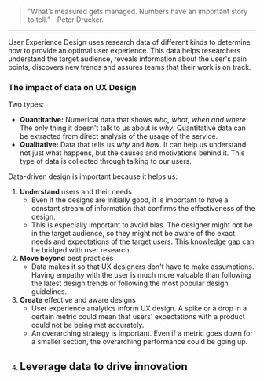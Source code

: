 > "What’s measured gets managed. Numbers have an important story to tell.” \- Peter Drucker.
---

User Experience Design uses research data of different kinds to determine how to provide an optimal user experience. This data helps researchers understand the target audience, reveals information about the user's pain points, discovers new trends and assures teams that their work is on track.

### The impact of data on UX Design
 Two types:
 - **Quantitative:** Numerical data that shows _who, what, when and where_. The only thing it doesn't talk to us about is _why_. Quantitative data can be extracted from direct analysis of the usage of the service.
 - **Qualitative:** Data that tells us _why_ and _how_. It can help us understand not just what happens, but the causes and motivations behind it. This type of data is collected through talking to our users.

Data-driven design is important because it helps us:
1.  **Understand** users and their needs
	- Even if the designs are initially good, it is important to have a constant stream of information that confirms the effectiveness of the design.
	- This is especially important to avoid bias. The designer might not be in the target audience, so they might not be aware of the exact needs and expectations of the target users. This knowledge gap can be bridged with user research.
2.  **Move beyond** best practices
	- Data makes it so that UX designers don't have to make assumptions. Having empathy with the user is much more valuable than following the latest design trends or following the most popular design guidelines.
3.  **Create** effective and aware designs
	- User experience analytics inform UX design. A spike or a drop in a certain metric could mean that users' expectations with a product could not be being met accurately.
	- An overarching strategy is important. Even if a metric goes down for a smaller section, the overarching performance could be going up.
4.  **Leverage data** to drive innovation
	- 